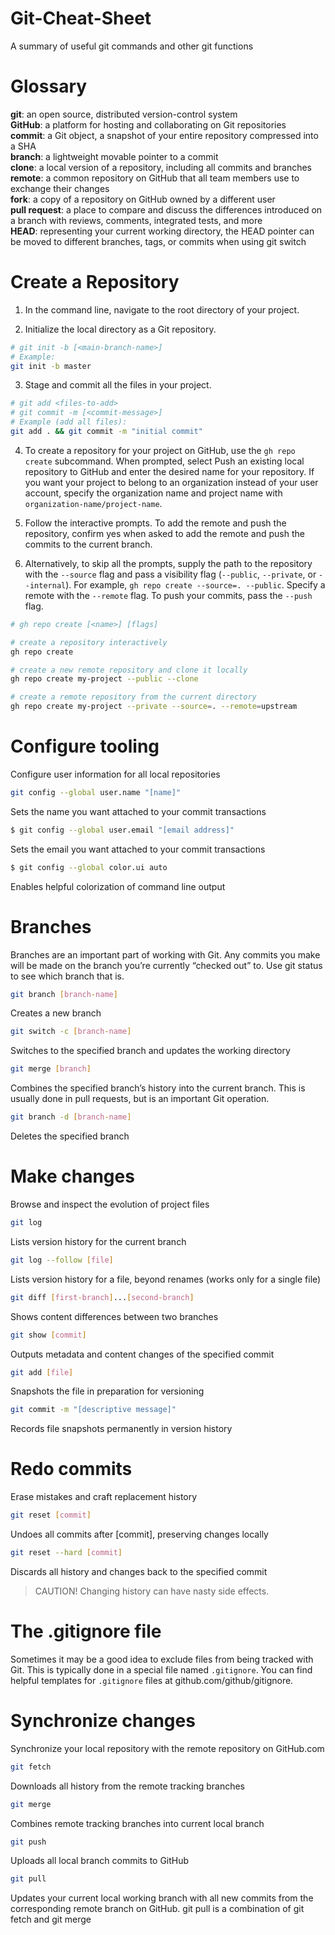 # Git-Cheat-Sheet
A summary of useful git commands and other git functions

# Glossary
**git**: an open source, distributed version-control system  
**GitHub**: a platform for hosting and collaborating on Git repositories  
**commit**: a Git object, a snapshot of your entire repository compressed into a SHA  
**branch**: a lightweight movable pointer to a commit  
**clone**: a local version of a repository, including all commits and branches  
**remote**: a common repository on GitHub that all team members use to exchange their changes  
**fork**: a copy of a repository on GitHub owned by a different user  
**pull request**: a place to compare and discuss the differences introduced on a branch with reviews, comments, integrated tests, and more  
**HEAD**: representing your current working directory, the HEAD pointer can be moved to different branches, tags, or commits when using git switch  

# Create a Repository
1. In the command line, navigate to the root directory of your project.

2. Initialize the local directory as a Git repository.
```bash
# git init -b [<main-branch-name>]
# Example:
git init -b master
```

3. Stage and commit all the files in your project.
```bash
# git add <files-to-add>
# git commit -m [<commit-message>]
# Example (add all files):
git add . && git commit -m "initial commit"
```
4. To create a repository for your project on GitHub, use the `gh repo create` subcommand. When prompted, select Push an existing local repository to GitHub and enter the desired name for your repository. If you want your project to belong to an organization instead of your user account, specify the organization name and project name with `organization-name/project-name`.

5. Follow the interactive prompts. To add the remote and push the repository, confirm yes when asked to add the remote and push the commits to the current branch.

6. Alternatively, to skip all the prompts, supply the path to the repository with the `--source` flag and pass a visibility flag (`--public`, `--private`, or `--internal`). For example, `gh repo create --source=. --public`. Specify a remote with the `--remote` flag. To push your commits, pass the `--push` flag.
```bash
# gh repo create [<name>] [flags]

# create a repository interactively
gh repo create

# create a new remote repository and clone it locally
gh repo create my-project --public --clone

# create a remote repository from the current directory
gh repo create my-project --private --source=. --remote=upstream
```

# Configure tooling
Configure user information for all local repositories
```bash
git config --global user.name "[name]"
```

Sets the name you want attached to your commit transactions
```bash
$ git config --global user.email "[email address]"
```

Sets the email you want attached to your commit transactions
```bash
$ git config --global color.ui auto
```

Enables helpful colorization of command line output

# Branches
Branches are an important part of working with Git. Any commits you make will be made on the branch you’re currently “checked out” to. Use git status to see which branch that is.
```bash
git branch [branch-name]
```

Creates a new branch
```bash
git switch -c [branch-name]
```

Switches to the specified branch and updates the working directory
```bash
git merge [branch]
```

Combines the specified branch’s history into the current branch. This is usually done in pull requests, but is an important Git operation.
```bash
git branch -d [branch-name]
```

Deletes the specified branch

# Make changes
Browse and inspect the evolution of project files
```bash
git log
```

Lists version history for the current branch
```bash
git log --follow [file]
```

Lists version history for a file, beyond renames (works only for a single file)
```bash
git diff [first-branch]...[second-branch]
```

Shows content differences between two branches
```bash
git show [commit]
```

Outputs metadata and content changes of the specified commit
```bash
git add [file]
```

Snapshots the file in preparation for versioning
```bash
git commit -m "[descriptive message]"
```

Records file snapshots permanently in version history

# Redo commits
Erase mistakes and craft replacement history
```bash
git reset [commit]
```

Undoes all commits after [commit], preserving changes locally
```bash
git reset --hard [commit]
```

Discards all history and changes back to the specified commit

> CAUTION! Changing history can have nasty side effects.

# The .gitignore file
Sometimes it may be a good idea to exclude files from being tracked with Git. This is typically done in a special file named `.gitignore`. You can find helpful templates for `.gitignore` files at github.com/github/gitignore.

# Synchronize changes
Synchronize your local repository with the remote repository on GitHub.com
```bash
git fetch
```

Downloads all history from the remote tracking branches
```bash
git merge
```

Combines remote tracking branches into current local branch
```bash
git push
```

Uploads all local branch commits to GitHub
```bash
git pull
```

Updates your current local working branch with all new commits from the corresponding remote branch on GitHub. git pull is a combination of git fetch and git merge
